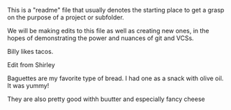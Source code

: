 This is a "readme" file that usually denotes the starting place to get a grasp on the purpose of a project or subfolder.

We will be making edits to this file as well as creating new ones, in the hopes of demonstrating the power and nuances of git and VCSs.

Billy likes tacos.

Edit from Shirley

Baguettes are my favorite type of bread. I had one as a snack with olive oil. It was yummy!

They are also pretty good withh buutter and especially fancy cheese
